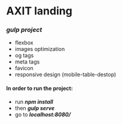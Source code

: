 # AXIT landing
### **_gulp project_**

* flexbox
* images optimization
* og tags
* meta tags
* favicon
* responsive design (mobile-table-destop)

#### In order to run the project:
* run **_npm install_**
* then **_gulp serve_** 
* go to **_localhost:8080/_**
